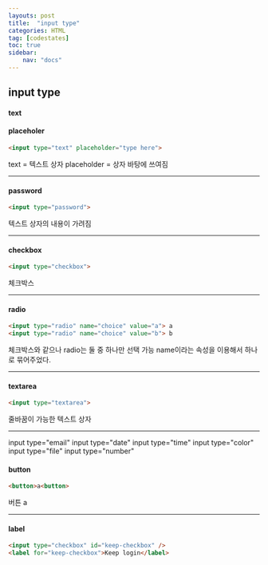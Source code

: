 ```yaml
---
layouts: post
title:  "input type"
categories: HTML
tag: [codestates]
toc: true
sidebar:
    nav: "docs"
---
```


## input type

#### text
#### placeholer

```html
<input type="text" placeholder="type here">
```
text = 텍스트 상자
placeholder = 상자 바탕에 쓰여짐

---

#### password

```html
<input type="password">
```
텍스트 상자의 내용이 가려짐

---

#### checkbox

```html
<input type="checkbox">
```
체크박스

---

#### radio

```html
<input type="radio" name="choice" value="a"> a
<input type="radio" name="choice" value="b"> b
```
체크박스와 같으나 radio는 둘 중 하나만 선택 가능
name이라는 속성을 이용해서 하나로 묶어주었다.

---

#### textarea

```html
<input type="textarea">
```
줄바꿈이 가능한 텍스트 상자

---

input type="email" 
input type="date"
input type="time"
input type="color"
input type="file"
input type="number"

#### button

```html
<button>a<button>
```
버튼 a

---

#### label

```html
<input type="checkbox" id="keep-checkbox" />
<label for="keep-checkbox">Keep login</label>
```